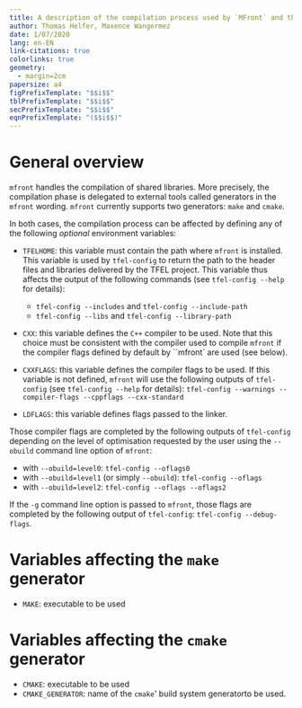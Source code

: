 ```yaml
---
title: A description of the compilation process used by `MFront` and the available options to control this process
author: Thomas Helfer, Maxence Wangermez
date: 1/07/2020
lang: en-EN
link-citations: true
colorlinks: true
geometry:
  - margin=2cm
papersize: a4
figPrefixTemplate: "$$i$$"
tblPrefixTemplate: "$$i$$"
secPrefixTemplate: "$$i$$"
eqnPrefixTemplate: "($$i$$)"
---
```


# General overview

`mfront` handles the compilation of shared libraries. More precisely,
the compilation phase is delegated to external tools called generators
in the `mfront` wording. `mfront` currently supports two generators:
`make` and `cmake`.

In both cases, the compilation process can be affected by defining any
of the following *optional* environment variables:

- `TFELHOME`: this variable must contain the path where `mfront` is
  installed. This variable is used by `tfel-config` to return the path
  to the header files and libraries delivered by the TFEL
  project. This variable thus affects the output of the following
  commands (see `tfel-config --help` for details):
  - `tfel-config --includes` and `tfel-config --include-path`
  - `tfel-config --libs` and `tfel-config --library-path`
- `CXX`: this variable defines the `C++` compiler to be used. Note
  that this choice must be consistent with the compiler used to
  compile `mfront` if the compiler flags defined by default by
  ``mfront` are used (see below).
  
- `CXXFLAGS`: this variable defines the compiler flags to be used. If
  this variable is not defined, `mfront` will use the following outputs
  of `tfel-config` (see `tfel-config --help` for details): `tfel-config
  --warnings --compiler-flags --cppflags --cxx-standard`
- `LDFLAGS`: this variable defines flags passed to the linker.

Those compiler flags are completed by the following outputs of
`tfel-config` depending on the level of optimisation requested by the
user using the `--obuild` command line option of `mfront`:

- with `--obuild=level0`: `tfel-config --oflags0`
- with `--obuild=level1` (or simply `--obuild`): `tfel-config --oflags`
- with `--obuild=level2`: `tfel-config --oflags --oflags2`

If the `-g` command line option is passed to `mfront`, those flags are
completed by the following output of `tfel-config`: `tfel-config
--debug-flags`.

# Variables affecting the `make` generator

- `MAKE`:  executable to be used 

# Variables affecting the `cmake` generator

- `CMAKE`: executable to be used 
- `CMAKE_GENERATOR`: name of the `cmake`' build system generatorto be
  used.

